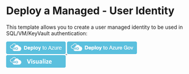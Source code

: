 # Deploy a Managed - User Identity

This template allows you to create a user managed identity to be used in SQL/VM/KeyVault authentication:


<a href="https://portal.azure.com/#create/Microsoft.Template/uri/https%3A%2F%2Fraw.githubusercontent.com%2Fshawnadrockleonard%2FAzure%2Fshawns%2Fdotnetcore%2Ftemplates%2Fmanaged-identity%2Fazuredeploy.json" target="_blank">
    <img src="https://raw.githubusercontent.com/shawnadrockleonard/Azure/master/templates/metadata/deploytoazure.png"/> 
</a>

<a href="https://portal.azure.us/#create/Microsoft.Template/uri/https%3A%2F%2Fraw.githubusercontent.com%2Fshawnadrockleonard%2FAzure%2Fshawns%2Fdotnetcore%2Ftemplates%2Fmanaged-identity%2Fazuredeploy.json" target="_blank">
<img src="https://raw.githubusercontent.com/shawnadrockleonard/Azure/master/templates/metadata/deploytoazuregov.png"/>
</a>

<a href="http://armviz.io/#/?load=https%3A%2F%2Fraw.githubusercontent.com%2Fshawnadrockleonard%2FAzure%2Fshawns%2Fdotnetcore%2Ftemplates%2Fmanaged-identity%2F2Fazuredeploy.json" target="_blank">
    <img src="https://raw.githubusercontent.com/shawnadrockleonard/Azure/master/templates/metadata/visualizebutton.png"/> 
</a>